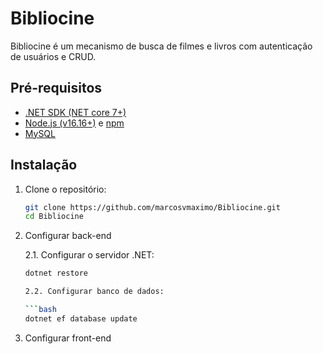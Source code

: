 # Bibliocine

Bibliocine é um mecanismo de busca de filmes e livros com autenticação de usuários e CRUD.

## Pré-requisitos

- [.NET SDK (NET core 7+)](https://dotnet.microsoft.com/download)
- [Node.js (v16.16+)](https://nodejs.org/) e [npm](https://www.npmjs.com/)
- [MySQL]()

## Instalação

1. Clone o repositório:

   ```bash
   git clone https://github.com/marcosvmaximo/Bibliocine.git
   cd Bibliocine

2. Configurar back-end

   2.1. Configurar o servidor .NET:

   ```bash
   dotnet restore
   
   2.2. Configurar banco de dados:
   
   ```bash
   dotnet ef database update

3. Configurar front-end
